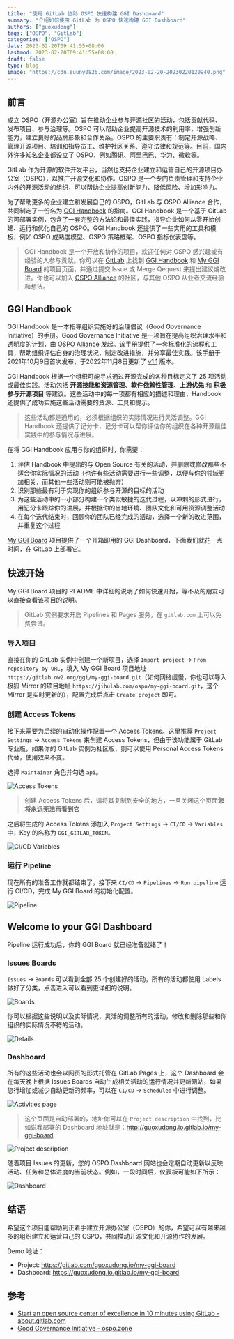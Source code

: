 ```yaml
---
title: "使用 GitLab 协助 OSPO 快速构建 GGI Dashboard"
summary: "介绍如何使用 GitLab 为 OSPO 快速构建 GGI Dashboard"
authors: ["guoxudong"]
tags: ["OSPO", "GitLab"]
categories: ["OSPO"]
date: 2023-02-20T09:41:55+08:00
lastmod: 2023-02-20T09:41:55+08:00
draft: false
type: blog
image: "https://cdn.suuny0826.com/image/2023-02-20-20230220120940.png"
---
```

## 前言

成立 OSPO（开源办公室）旨在推动企业参与开源社区的活动，包括贡献代码、发布项目、参与治理等。OSPO 可以帮助企业提高开源技术的利用率，增强创新能力，建立良好的品牌形象和合作关系。OSPO 的主要职责有：制定开源战略、管理开源项目、培训和指导员工、维护社区关系、遵守法律和规范等。目前，国内外许多知名企业都设立了 OSPO，例如腾讯、阿里巴巴、华为、微软等。

GitLab 作为开源的软件开发平台，当然也支持企业建立和运营自己的开源项目办公室（OSPO），以推广开源文化和协作。OSPO 是一个专门负责管理和支持企业内外的开源活动的组织，可以帮助企业提高创新能力、降低风险、增加影响力。

为了帮助更多的企业建立和发展自己的 OSPO，GitLab 与 OSPO Alliance 合作，共同制定了一份名为 [GGI Handbook](https://ggi.ow2.io/my-ggi-onramp/) 的指南。GGI Handbook 是一个基于 GitLab 的可部署实例，包含了一套完整的方法论和最佳实践，指导企业如何从零开始创建、运行和优化自己的 OSPO。GGI Handbook 还提供了一些实用的工具和模板，例如 OSPO 成熟度模型、OSPO 策略框架、OSPO 指标仪表盘等。

> GGI Handbook 是一个开放和协作的项目，欢迎任何对 OSPO 感兴趣或有经验的人参与贡献。你可以在 [GitLab](https://gitlab.ow2.org/) 上找到 [GGI Handbook](https://gitlab.ow2.org/ggi/ggi) 和 [My GGI Board](https://gitlab.ow2.org/ggi/my-ggi-board) 的项目页面，并通过提交 Issue 或 Merge Qequest 来提出建议或改进。你也可以加入 [OSPO Alliance](https://ospo.zone/) 的社区，与其他 OSPO 从业者交流经验和想法。

## GGI Handbook

GGI Handbook 是一本指导组织实施好的治理倡议（Good Governance Initiative）的手册。Good Governance Initiative 是一项旨在提高组织治理水平和透明度的计划，由 [OSPO Alliance](https://ospo.zone/) 发起。该手册提供了一套标准化的流程和工具，帮助组织评估自身的治理状况，制定改进措施，并分享最佳实践。该手册于2021年10月9日首次发布，于2022年11月8日更新了 [v1.1](https://ospo.zone/docs/ggi_handbook_v1.1.pdf) 版本。

GGI Handbook 根据一个组织可能寻求通过开源完成的各种目标定义了 25 项活动或最佳实践。活动包括 **开源技能和资源管理**、**软件依赖性管理**、**上游优先** 和 **积极参与开源项目** 等建议。这些活动中的每一项都有相应的描述和理由，Handbook 还提供了成功实施这些活动需要的资源、工具和提示。

> 这些活动都是通用的，必须根据组织的实际情况进行灵活调整。GGI Handbook 还提供了记分卡，记分卡可以帮你评估你的组织在各种开源最佳实践中的参与情况与进展。

在将 GGI Handbook 应用与你的组织时，你需要：

1. 评估 Handbook 中提出的与 Open Source 有关的活动，并删除或修改那些不适合你实际情况的活动（也许有些活动需要进行一些调整，以便与你的领域更加相关，而其他一些活动则可能被抛弃）
2. 识别那些最有利于实现你的组织参与开源的目标的活动
3. 为这些活动中的一小部分构建一个类似敏捷的迭代过程，以冲刺的形式进行，用记分卡跟踪你的进展，并根据你的当地环境、团队文化和可用资源调整活动
4. 在每个迭代结束时，回顾你的团队已经完成的活动，选择一个新的改进范围，并重复这个过程

[My GGI Board](https://gitlab.ow2.org/ggi/my-ggi-board) 项目提供了一个开箱即用的 GGI Dashboard，下面我们就花一点时间，在 GitLab 上部署它。

## 快速开始

My GGI Board 项目的 README 中详细的说明了如何快速开始，等不及的朋友可以直接查看该项目的说明。

> GitLab 实例要求开启 Pipelines 和 Pages 服务，在 `gitlab.com` 上可以免费尝试。

### 导入项目

直接在你的 GitLab 实例中创建一个新项目，选择 `Import project` -> `From repository by URL`，填入 My GGI Board 项目地址 `https://gitlab.ow2.org/ggi/my-ggi-board.git`（如何网络缓慢，你也可以导入极狐 Mirror 的项目地址 `https://jihulab.com/ospo/my-ggi-board.git`，这个 Mirror 是实时更新的），配置完成后点击 `Create project` 即可。

### 创建 Access Tokens

接下来需要为后续的自动化操作配置一个 Access Tokens。这里推荐 `Project Settings` -> `Access Tokens` 来创建 Access Tokens，但由于该功能属于 GitLab 专业版，如果你的 GitLab 实例为社区版，则可以使用 Personal Access Tokens 代替，使用效果不变。

选择 `Maintainer` 角色并勾选 `api`。

![Access Tokens](https://cdn.suuny0826.com/image/2023-02-20-20230220111550.png)

> 创建 Access Tokens 后，请将其复制到安全的地方，一旦关闭这个页面**您将永远无法再看到它**

之后将生成的 Access Tokens 添加入 `Project Settings` -> `CI/CD` -> `Variables` 中，Key 的名称为 `GGI_GITLAB_TOKEN`。

![CI/CD Variables](https://cdn.suuny0826.com/image/2023-02-20-20230220112020.png)

### 运行 Pipeline

现在所有的准备工作就都结束了，接下来 `CI/CD` -> `Pipelines` -> `Run pipeline` 运行 CI/CD，完成 My GGI Board 的初始化配置。

![Pipeline](https://cdn.suuny0826.com/image/2023-02-20-20230220112358.png)

## Welcome to your GGI Dashboard

Pipeline 运行成功后，你的 GGI Board 就已经准备就绪了！

### Issues Boards

`Issues` -> `Boards` 可以看到全部 25 个创建好的活动，所有的活动都使用 Labels 做好了分类，点击进入可以看到更详细的说明。

![Boards](https://cdn.suuny0826.com/image/2023-02-20-20230220113008.png)

你可以根据这些说明以及实际情况，灵活的调整所有的活动，修改和删除那些和你组织的实际情况不符的活动。

![Details](https://cdn.suuny0826.com/image/2023-02-20-20230220113218.png)

### Dashboard

所有的这些活动也会以网页的形式托管在 GitLab Pages 上，这个 Dashboard 会在每天晚上根据 Issues Boards 自动生成相关活动的运行情况并更新网站，如果您行增加或减少自动更新的频率，可以在 `CI/CD` -> `Scheduled` 中进行调整。

![Activities page](https://cdn.suuny0826.com/image/2023-02-20-20230220115012.png)

> 这个页面是自动部署的，地址你可以在 `Project description` 中找到，比如说我部署的 Dashboard 地址就是：<http://guoxudong.io.gitlab.io/my-ggi-board>

![Project description](https://cdn.suuny0826.com/image/2023-02-20-20230220115252.png)

随着项目 Issues 的更新，您的 OSPO Dashboard 网站也会定期自动更新以反映活动、任务和总体进度的当前状态。例如，一段时间后，仪表板可能如下所示：

![Dashboard](https://cdn.suuny0826.com/image/2023-02-20-20230220115120.png)

## 结语

希望这个项目能帮助到正着手建立开源办公室（OSPO）的你，希望可以有越来越多的组织建立和运营自己的 OSPO，共同推动开源文化和开源协作的发展。

Demo 地址：

- Project: <https://gitlab.com/guoxudong.io/my-ggi-board>
- Dashboard: <https://guoxudong.io.gitlab.io/my-ggi-board>

## 参考

- [Start an open source center of excellence in 10 minutes using GitLab - about.gitlab.com](https://about.gitlab.com/blog/2023/01/30/how-start-ospo-ten-minutes-using-gitlab/)
- [Good Governance Initiative - ospo.zone](https://ospo.zone/ggi/)
